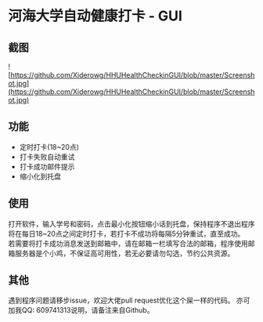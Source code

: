 # 河海大学自动健康打卡 - GUI
## 截图
![https://github.com/Xiderowg/HHUHealthCheckinGUI/blob/master/Screenshot.jpg](https://github.com/Xiderowg/HHUHealthCheckinGUI/blob/master/Screenshot.jpg)
## 功能
* 定时打卡(18~20点)
* 打卡失败自动重试
* 打卡成功邮件提示
* 缩小化到托盘
## 使用
打开软件，输入学号和密码，点击最小化按钮缩小话到托盘，保持程序不退出程序将在每日18~20点之间定时打卡，若打卡不成功将每隔5分钟重试，直至成功。  
若需要将打卡成功消息发送到邮箱中，请在邮箱一栏填写合法的邮箱，程序使用邮箱服务器是个小鸡，不保证高可用性，若无必要请勿勾选，节约公共资源。
## 其他
遇到程序问题请移步issue，欢迎大佬pull request优化这个屎一样的代码。
亦可加我QQ: 609741313说明，请备注来自Github。